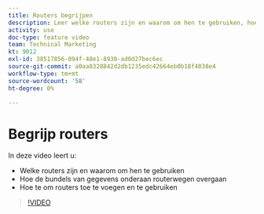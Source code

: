 ```yaml
---
title: Routers begrijpen
description: Leer welke routers zijn en waarom om hen te gebruiken, hoe de bundels van gegevens onderaan routerwegen overgaan, en hoe te om routers, allen binnen toe te voegen en te gebruiken [!DNL Adobe Workfront Fusion].
activity: use
doc-type: feature video
team: Technical Marketing
kt: 9012
exl-id: 38517856-094f-48e1-8930-ad0d27bec6ec
source-git-commit: a0aa8328842d2db1235edc42664eb0b18f4038e4
workflow-type: tm+mt
source-wordcount: '58'
ht-degree: 0%

---
```


# Begrijp routers

In deze video leert u:

* Welke routers zijn en waarom om hen te gebruiken
* Hoe de bundels van gegevens onderaan routerwegen overgaan
* Hoe te om routers toe te voegen en te gebruiken

>[!VIDEO](https://video.tv.adobe.com/v/335271/?quality=12)
